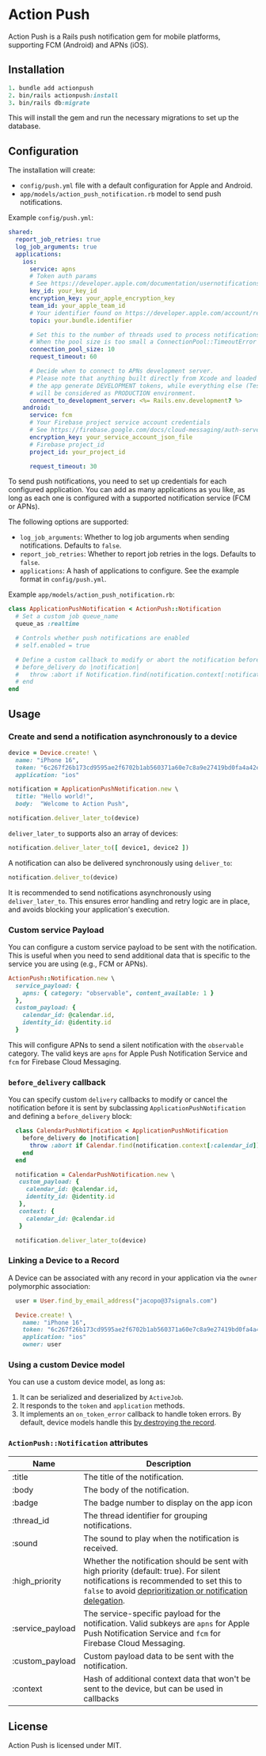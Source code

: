 # Action Push

Action Push is a Rails push notification gem for mobile platforms, supporting FCM (Android) and APNs (iOS).

## Installation

```ruby
1. bundle add actionpush
2. bin/rails actionpush:install
3. bin/rails db:migrate
```

This will install the gem and run the necessary migrations to set up the database.

## Configuration

The installation will create:

- `config/push.yml` file with a default configuration for Apple
and Android.
- `app/models/action_push_notification.rb` model to send push notifications.

Example `config/push.yml`:

```yaml
shared:
  report_job_retries: true
  log_job_arguments: true
  applications:
    ios:
      service: apns
      # Token auth params
      # See https://developer.apple.com/documentation/usernotifications/establishing-a-token-based-connection-to-apns
      key_id: your_key_id
      encryption_key: your_apple_encryption_key
      team_id: your_apple_team_id
      # Your identifier found on https://developer.apple.com/account/resources/identifiers/list
      topic: your.bundle.identifier

      # Set this to the number of threads used to process notifications (Default: 5).
      # When the pool size is too small a ConnectionPool::TimeoutError error will be raised.
      connection_pool_size: 10
      request_timeout: 60

      # Decide when to connect to APNs development server.
      # Please note that anything built directly from Xcode and loaded on your phone will have
      # the app generate DEVELOPMENT tokens, while everything else (TestFlight, Apple Store, ...)
      # will be considered as PRODUCTION environment.
      connect_to_development_server: <%= Rails.env.development? %>
    android:
      service: fcm
      # Your Firebase project service account credentials
      # See https://firebase.google.com/docs/cloud-messaging/auth-server
      encryption_key: your_service_account_json_file
      # Firebase project_id
      project_id: your_project_id

      request_timeout: 30
```

To send push notifications, you need to set up credentials for each configured application.
You can add as many applications as you like, as long as each one is configured
with a supported notification service (FCM or APNs).

The following options are supported:

- `log_job_arguments`: Whether to log job arguments when sending notifications. Defaults to `false`.
- `report_job_retries`: Whether to report job retries in the logs. Defaults to `false`.
- `applications`: A hash of applications to configure. See the example format in `config/push.yml`.

Example `app/models/action_push_notification.rb`:

```ruby
class ApplicationPushNotification < ActionPush::Notification
  # Set a custom job queue_name
  queue_as :realtime

  # Controls whether push notifications are enabled
  # self.enabled = true

  # Define a custom callback to modify or abort the notification before it is sent
  # before_delivery do |notification|
  #   throw :abort if Notification.find(notification.context[:notification_id]).expired?
  # end
end
```

## Usage

### Create and send a notification asynchronously to a device

```ruby
device = Device.create! \
  name: "iPhone 16",
  token: "6c267f26b173cd9595ae2f6702b1ab560371a60e7c8a9e27419bd0fa4a42e58f",
  application: "ios"

notification = ApplicationPushNotification.new \
  title: "Hello world!",
  body:  "Welcome to Action Push",

notification.deliver_later_to(device)
```

`deliver_later_to` supports also an array of devices:

```ruby
notification.deliver_later_to([ device1, device2 ])
```

A notification can also be delivered synchronously using `deliver_to`:

```ruby
notification.deliver_to(device)
```

It is recommended to send notifications asynchronously using `deliver_later_to`.
This ensures error handling and retry logic are in place, and avoids blocking your application's execution.

### Custom service Payload

You can configure a custom service payload to be sent with the notification. This is useful when you
need to send additional data that is specific to the service you are using (e.g., FCM or APNs).

```ruby
ActionPush::Notification.new \
  service_payload: {
    apns: { category: "observable", content_available: 1 }
  },
  custom_payload: {
    calendar_id: @calendar.id,
    identity_id: @identity.id
  }
```

This will configure APNs to send a silent notification with the `observable` category.
The valid keys are `apns` for Apple Push Notification Service and `fcm` for Firebase Cloud
Messaging.

### `before_delivery` callback

You can specify custom `delivery` callbacks to modify or cancel the notification before it is sent
by subclassing `ApplicationPushNotification` and defining a `before_delivery` block:

```ruby
  class CalendarPushNotification < ApplicationPushNotification
    before_delivery do |notification|
      throw :abort if Calendar.find(notification.context[:calendar_id]).expired?
    end
  end

  notification = CalendarPushNotification.new \
   custom_payload: {
     calendar_id: @calendar.id,
     identity_id: @identity.id
   },
   context: {
     calendar_id: @calendar.id
   }

  notification.deliver_later_to(device)
```

### Linking a Device to a Record

A Device can be associated with any record in your application via the `owner` polymorphic association:

```ruby
  user = User.find_by_email_address("jacopo@37signals.com")

  Device.create! \
    name: "iPhone 16",
    token: "6c267f26b173cd9595ae2f6702b1ab560371a60e7c8a9e27419bd0fa4a42e58f",
    application: "ios"
    owner: user
```

### Using a custom Device model

You can use a custom device model, as long as:

1. It can be serialized and deserialized by `ActiveJob`.
2. It responds to the `token` and `application` methods.
3. It implements an `on_token_error` callback to handle token errors. By default, device models handle this [by destroying the record](https://github.com/basecamp/actionpush/blob/main/app/models/action_push/device.rb#L10-L12).

### `ActionPush::Notification` attributes

| Name           | Description
|------------------|------------
| :title           | The title of the notification.
| :body            | The body of the notification.
| :badge           | The badge number to display on the app icon
| :thread_id       | The thread identifier for grouping notifications.
| :sound           | The sound to play when the notification is received.
| :high_priority   | Whether the notification should be sent with high priority (default: true). For silent notifications is recommended to set this to `false` to avoid [deprioritization or notification delegation](https://firebase.google.com/docs/cloud-messaging/android/message-priority#deprioritize).
| :service_payload | The service-specific payload for the notification. Valid subkeys are `apns` for Apple Push Notification Service and `fcm` for Firebase Cloud Messaging.
| :custom_payload  | Custom payload data to be sent with the notification.
| :context  | Hash of additional context data that won't be sent to the device, but can be used in callbacks |

## License

Action Push is licensed under MIT.
